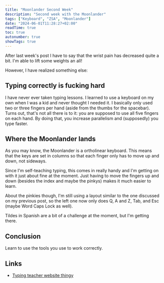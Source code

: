 ```yaml
---
title: "Moonlander Second Week"
description: "Second week with the Moonlander"
tags: ["Keyboard", "ZSA", "Moonlander"]
date: "2024-06-01T11:28:27+02:00"
readTime: true
toc: true
autonumber: true
showTags: true
---
```


After last week's post I have to say that the wrist pain has decreased quite a bit. I'm able to lift some weights an all!

However, I have realized something else:

## Typing correctly is fucking hard

I have never ever taken typing lessons. I learned to use a keyboard on my own when I was a kid and never thought I needed it. I basically only used two or three fingers per hand (aside from the thumbs for the spacebar). Turns out, that's not all there is to it: you are supposed to use all five fingers on each hand. By doing that, you increase parallelism and (supposedly) you type faster.

## Where the Moonlander lands

As you may know, the Moonlander is a ortholinear keyboard. This means that the keys are set in columns so that each finger only has to move up and down, not sideways.

Since I'm self-teaching typing, this comes in really handy and I'm getting on with it just about fine at the moment. Just having to move the fingers up and down (besides the index and maybe the pinkys) makes it much easier to learn.

About the pinkies though, I'm still using a layout similar to the one discussed on my previous post, so the left one now only does Q, A and Z, Tab, and Esc (maybe Word Caps Lock as well).

Tildes in Spanish are a bit of a challenge at the moment, but I'm getting there.

## Conclusion

Learn to use the tools you use to work correctly.

## Links

* [Typing teacher website thingy](https://www.keybr.com/)

